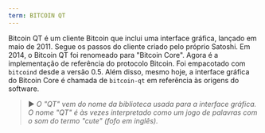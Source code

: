 ```yaml
---
term: BITCOIN QT
---
```


Bitcoin QT é um cliente Bitcoin que inclui uma interface gráfica, lançado em maio de 2011. Segue os passos do cliente criado pelo próprio Satoshi. Em 2014, o Bitcoin QT foi renomeado para "Bitcoin Core". Agora é a implementação de referência do protocolo Bitcoin. Foi empacotado com `bitcoind` desde a versão 0.5. Além disso, mesmo hoje, a interface gráfica do Bitcoin Core é chamada de `bitcoin-qt` em referência às origens do software.

> ► *O "QT" vem do nome da biblioteca usada para a interface gráfica. O nome "QT" é às vezes interpretado como um jogo de palavras com o som do termo "cute" (fofo em inglês).*
